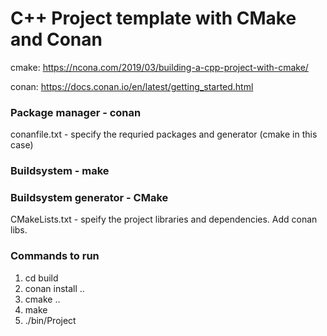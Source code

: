 # C++ Project template with CMake and Conan

cmake: https://ncona.com/2019/03/building-a-cpp-project-with-cmake/

conan: https://docs.conan.io/en/latest/getting_started.html

### Package manager - conan

conanfile.txt - specify the requried packages and generator (cmake in this case)

### Buildsystem - make

### Buildsystem generator - CMake

CMakeLists.txt - speify the project libraries and dependencies. Add conan libs.

### Commands to run

1. cd build
2. conan install ..
3. cmake ..
4. make
5. ./bin/Project